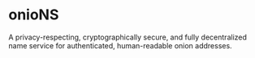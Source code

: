 # onioNS
A privacy-respecting, cryptographically secure, and fully decentralized name service for authenticated, human-readable onion addresses.
